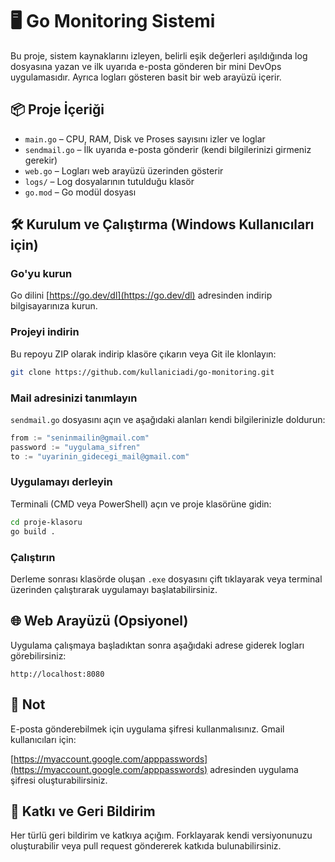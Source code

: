 # 🖥️ Go Monitoring Sistemi

Bu proje, sistem kaynaklarını izleyen, belirli eşik değerleri aşıldığında log dosyasına yazan ve ilk uyarıda e-posta gönderen bir mini DevOps uygulamasıdır. Ayrıca logları gösteren basit bir web arayüzü içerir.

## 📦 Proje İçeriği

- `main.go` – CPU, RAM, Disk ve Proses sayısını izler ve loglar  
- `sendmail.go` – İlk uyarıda e-posta gönderir (kendi bilgilerinizi girmeniz gerekir)  
- `web.go` – Logları web arayüzü üzerinden gösterir  
- `logs/` – Log dosyalarının tutulduğu klasör  
- `go.mod` – Go modül dosyası  

## 🛠️ Kurulum ve Çalıştırma (Windows Kullanıcıları için)

### Go'yu kurun
Go dilini [https://go.dev/dl](https://go.dev/dl) adresinden indirip bilgisayarınıza kurun.

### Projeyi indirin
Bu repoyu ZIP olarak indirip klasöre çıkarın veya Git ile klonlayın:

```bash
git clone https://github.com/kullaniciadi/go-monitoring.git
```

### Mail adresinizi tanımlayın
`sendmail.go` dosyasını açın ve aşağıdaki alanları kendi bilgilerinizle doldurun:

```go
from := "seninmailin@gmail.com"
password := "uygulama_sifren"
to := "uyarinin_gidecegi_mail@gmail.com"
```

### Uygulamayı derleyin
Terminali (CMD veya PowerShell) açın ve proje klasörüne gidin:

```bash
cd proje-klasoru
go build .
```

### Çalıştırın
Derleme sonrası klasörde oluşan `.exe` dosyasını çift tıklayarak veya terminal üzerinden çalıştırarak uygulamayı başlatabilirsiniz.

## 🌐 Web Arayüzü (Opsiyonel)
Uygulama çalışmaya başladıktan sonra aşağıdaki adrese giderek logları görebilirsiniz:

```arduino
http://localhost:8080
```

## 📧 Not
E-posta gönderebilmek için uygulama şifresi kullanmalısınız. Gmail kullanıcıları için:

[https://myaccount.google.com/apppasswords](https://myaccount.google.com/apppasswords) adresinden uygulama şifresi oluşturabilirsiniz.

## 💬 Katkı ve Geri Bildirim
Her türlü geri bildirim ve katkıya açığım. Forklayarak kendi versiyonunuzu oluşturabilir veya pull request göndererek katkıda bulunabilirsiniz.
